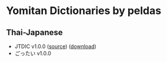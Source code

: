 # Yomitan Dictionaries by peldas

## Thai-Japanese
- JTDIC v1.0.0 ([source](JTDIC)) ([download](https://github.com/peldas/yomitan-dicts/releases/tag/JTDIC))
- ごったい v1.0.0